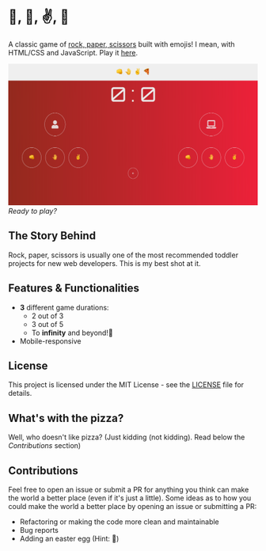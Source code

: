 # 👊, 🤚, ✌️, 🍕
A classic game of [rock, paper, scissors](https://en.wikipedia.org/wiki/Rock%E2%80%93paper%E2%80%93scissors) built with emojis! I mean, with HTML/CSS and JavaScript. Play it [here](https://eduardoltorres.github.io/rock-paper-scissors/).

![](https://github.com/eduardoltorres/rock-paper-scissors/blob/master/images/demo.png)
*Ready to play?*

## The Story Behind
Rock, paper, scissors is usually one of the most recommended toddler projects for new web developers. This is my best shot at it.

## Features & Functionalities
- **3** different game durations:
    * 2 out of 3
    * 3 out of 5
    * To **infinity** and beyond!🚀
- Mobile-responsive

## License
This project is licensed under the MIT License - see the [LICENSE](https://github.com/eduardoltorres/rock-paper-scissors/blob/master/LICENSE) file for details.

## What's with the pizza?
Well, who doesn't like pizza? (Just kidding (not kidding). Read below the *Contributions* section)

## Contributions
Feel free to open an issue or submit a PR for anything you think can make the world a better place (even if it's just a little). Some ideas as to how you could make the world a better place by opening an issue or submitting a PR:
- Refactoring or making the code more clean and maintainable
- Bug reports
- Adding an easter egg (Hint: 🍕)